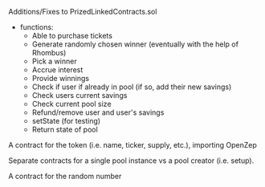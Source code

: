 Additions/Fixes to PrizedLinkedContracts.sol
- functions:
    - Able to purchase tickets
    - Generate randomly chosen winner (eventually with the help of Rhombus)
    - Pick a winner
    - Accrue interest
    - Provide winnings
    - Check if user if already in pool (if so, add their new savings)
    - Check users current savings
    - Check current pool size
    - Refund/remove user and user's savings
    - setState (for testing)
    - Return state of pool

A contract for the token (i.e. name, ticker, supply, etc.), importing OpenZep

Separate contracts for a single pool instance vs a pool creator (i.e. setup). 

A contract for the random number 